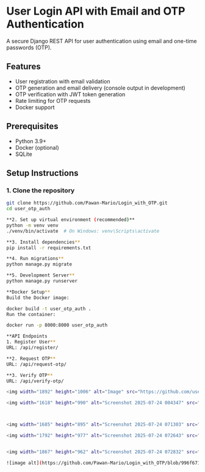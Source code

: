 # User Login API with Email and OTP Authentication

A secure Django REST API for user authentication using email and one-time passwords (OTP).

## Features

- User registration with email validation
- OTP generation and email delivery (console output in development)
- OTP verification with JWT token generation
- Rate limiting for OTP requests
- Docker support

## Prerequisites

- Python 3.9+
- Docker (optional)
- SQLite
## Setup Instructions

### 1. Clone the repository

```bash
git clone https://github.com/Pawan-Mario/Login_with_OTP.git
cd user_otp_auth

**2. Set up virtual environment (recommended)**
python -m venv venv
./venv/bin/activate  # On Windows: venv\Scripts\activate

**3. Install dependencies**
pip install -r requirements.txt

**4. Run migrations**
python manage.py migrate

**5. Development Server**
python manage.py runserver

**Docker Setup**
Build the Docker image:

docker build -t user_otp_auth .
Run the container:

docker run -p 8000:8000 user_otp_auth

**API Endpoints
1. Register User**
URL: /api/register/

**2. Request OTP**
URL: /api/request-otp/

**3. Verify OTP**
URL: /api/verify-otp/

<img width="1892" height="1006" alt="Image" src="https://github.com/user-attachments/assets/2f4ea25e-db43-4397-80e7-0d772cd79ea5" />

<img width="1618" height="990" alt="Screenshot 2025-07-24 004347" src="https://github.com/user-attachments/assets/44922f90-1a6a-472a-8c4e-7630034981f6" />



<img width="1685" height="895" alt="Screenshot 2025-07-24 071303" src="https://github.com/user-attachments/assets/07dec524-70fb-483c-bd65-5859667d8171" />

<img width="1792" height="977" alt="Screenshot 2025-07-24 072643" src="https://github.com/user-attachments/assets/2d24f0bc-86c1-429d-85d9-2b814ad8b19d" />


<img width="1867" height="962" alt="Screenshot 2025-07-24 072832" src="https://github.com/user-attachments/assets/484512bd-941a-40cb-ac2a-7c8d91c54241" />

![image alt](https://github.com/Pawan-Mario/Login_with_OTP/blob/996f67164ec05a93442e5e463cc5659f4014cc57/Screenshot%202025-07-24%20004249.png)
